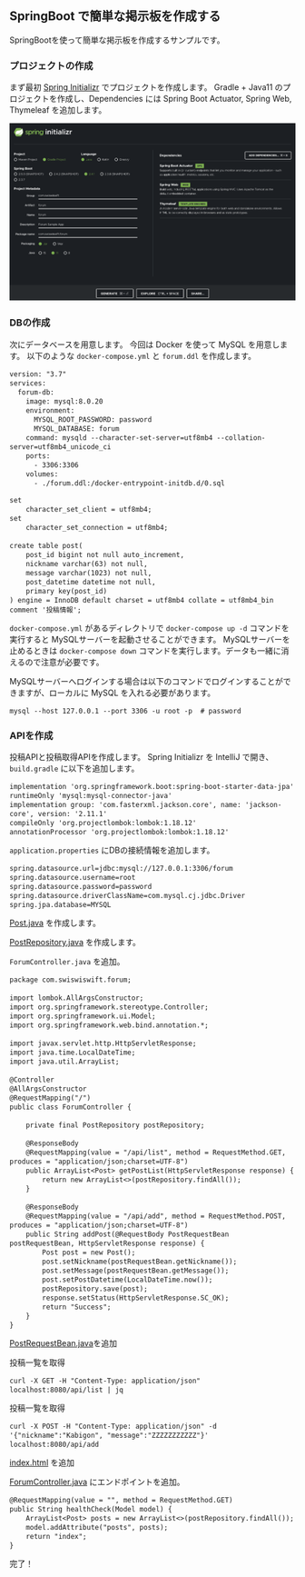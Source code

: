 ## SpringBoot で簡単な掲示板を作成する

SpringBootを使って簡単な掲示板を作成するサンプルです。

### プロジェクトの作成

まず最初 [Spring Initializr](https://start.spring.io/) でプロジェクトを作成します。
Gradle + Java11 のプロジェクトを作成し、Dependencies には Spring Boot Actuator, Spring Web, Thymeleaf を追加します。

![init](image/init.png)


### DBの作成

次にデータベースを用意します。
今回は Docker を使って MySQL を用意します。
以下のような `docker-compose.yml` と `forum.ddl` を作成します。

``` 
version: "3.7"
services:
  forum-db:
    image: mysql:8.0.20
    environment:
      MYSQL_ROOT_PASSWORD: password
      MYSQL_DATABASE: forum
    command: mysqld --character-set-server=utf8mb4 --collation-server=utf8mb4_unicode_ci
    ports:
      - 3306:3306
    volumes:
      - ./forum.ddl:/docker-entrypoint-initdb.d/0.sql
```

```
set
    character_set_client = utf8mb4;
set
    character_set_connection = utf8mb4;

create table post(
    post_id bigint not null auto_increment,
    nickname varchar(63) not null,
    message varchar(1023) not null,
    post_datetime datetime not null,
    primary key(post_id)
) engine = InnoDB default charset = utf8mb4 collate = utf8mb4_bin comment '投稿情報';
```

`docker-compose.yml` があるディレクトリで `docker-compose up -d` コマンドを実行すると MySQLサーバーを起動させることができます。
MySQLサーバーを止めるときは `docker-compose down` コマンドを実行します。データも一緒に消えるので注意が必要です。

MySQLサーバーへログインする場合は以下のコマンドでログインすることができますが、ローカルに MySQL を入れる必要があります。

```
mysql --host 127.0.0.1 --port 3306 -u root -p  # password
```


### APIを作成

投稿APIと投稿取得APIを作成します。 
Spring Initializr を IntelliJ で開き、`build.gradle` に以下を追加します。

```
implementation 'org.springframework.boot:spring-boot-starter-data-jpa'
runtimeOnly 'mysql:mysql-connector-java'
implementation group: 'com.fasterxml.jackson.core', name: 'jackson-core', version: '2.11.1'
compileOnly 'org.projectlombok:lombok:1.18.12'
annotationProcessor 'org.projectlombok:lombok:1.18.12'
```

`application.properties` にDBの接続情報を追加します。

```
spring.datasource.url=jdbc:mysql://127.0.0.1:3306/forum
spring.datasource.username=root
spring.datasource.password=password
spring.datasource.driverClassName=com.mysql.cj.jdbc.Driver
spring.jpa.database=MYSQL
```



[Post.java](https://github.com/takoikatakotako/spring-forum-sample/blob/master/src/main/java/com/swiswiswift/forum/Post.java) を作成します。


[PostRepository.java](https://github.com/takoikatakotako/spring-forum-sample/blob/master/src/main/java/com/swiswiswift/forum/PostRepository.java) を作成します。


`ForumController.java` を追加。

```
package com.swiswiswift.forum;

import lombok.AllArgsConstructor;
import org.springframework.stereotype.Controller;
import org.springframework.ui.Model;
import org.springframework.web.bind.annotation.*;

import javax.servlet.http.HttpServletResponse;
import java.time.LocalDateTime;
import java.util.ArrayList;

@Controller
@AllArgsConstructor
@RequestMapping("/")
public class ForumController {

    private final PostRepository postRepository;

    @ResponseBody
    @RequestMapping(value = "/api/list", method = RequestMethod.GET, produces = "application/json;charset=UTF-8")
    public ArrayList<Post> getPostList(HttpServletResponse response) {
        return new ArrayList<>(postRepository.findAll());
    }

    @ResponseBody
    @RequestMapping(value = "/api/add", method = RequestMethod.POST, produces = "application/json;charset=UTF-8")
    public String addPost(@RequestBody PostRequestBean postRequestBean, HttpServletResponse response) {
        Post post = new Post();
        post.setNickname(postRequestBean.getNickname());
        post.setMessage(postRequestBean.getMessage());
        post.setPostDatetime(LocalDateTime.now());
        postRepository.save(post);
        response.setStatus(HttpServletResponse.SC_OK);
        return "Success";
    }
}
```



[PostRequestBean.java](https://github.com/takoikatakotako/spring-forum-sample/blob/master/src/main/java/com/swiswiswift/forum/PostRequestBean.java)を追加



投稿一覧を取得

```
curl -X GET -H "Content-Type: application/json" localhost:8080/api/list | jq
```

投稿一覧を取得


```
curl -X POST -H "Content-Type: application/json" -d '{"nickname":"Kabigon", "message":"ZZZZZZZZZZZ"}' localhost:8080/api/add
```


[index.html](https://github.com/takoikatakotako/spring-forum-sample/blob/master/src/main/resources/templates/index.html) を追加


[ForumController.java](https://github.com/takoikatakotako/spring-forum-sample/blob/master/src/main/java/com/swiswiswift/forum/ForumController.java) にエンドポイントを追加。


```
@RequestMapping(value = "", method = RequestMethod.GET)
public String healthCheck(Model model) {
    ArrayList<Post> posts = new ArrayList<>(postRepository.findAll());
    model.addAttribute("posts", posts);
    return "index";
}
```


完了！